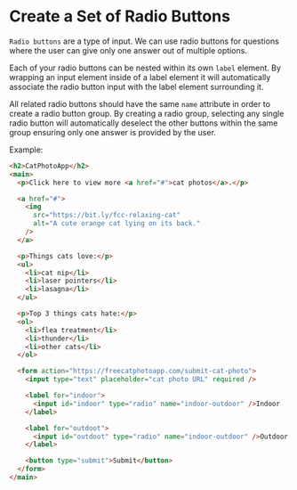 # Create a Set of Radio Buttons

`Radio buttons` are a type of input.
We can use radio buttons for questions where the user can give only one answer out of multiple options.

Each of your radio buttons can be nested within its own `label` element.
By wrapping an input element inside of a label element it will automatically associate the radio button input with the label element surrounding it.

All related radio buttons should have the same `name` attribute in order to create a radio button group.
By creating a radio group, selecting any single radio button will automatically deselect the other buttons within the same group ensuring only one answer is provided by the user.

Example:

```html
<h2>CatPhotoApp</h2>
<main>
  <p>Click here to view more <a href="#">cat photos</a>.</p>

  <a href="#">
    <img
      src="https://bit.ly/fcc-relaxing-cat"
      alt="A cute orange cat lying on its back."
    />
  </a>

  <p>Things cats love:</p>
  <ul>
    <li>cat nip</li>
    <li>laser pointers</li>
    <li>lasagna</li>
  </ul>

  <p>Top 3 things cats hate:</p>
  <ol>
    <li>flea treatment</li>
    <li>thunder</li>
    <li>other cats</li>
  </ol>

  <form action="https://freecatphotoapp.com/submit-cat-photo">
    <input type="text" placeholder="cat photo URL" required />

    <label for="indoor">
      <input id="indoor" type="radio" name="indoor-outdoor" />Indoor
    </label>

    <label for="outdoot">
      <input id="outdoot" type="radio" name="indoor-outdoor" />Outdoor
    </label>

    <button type="submit">Submit</button>
  </form>
</main>
```
